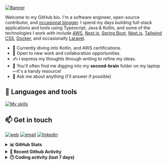 [![Banner](https://raw.githubusercontent.com/wilfriedago/wilfriedago/main/assets/1.png)][website]

Welcome to my GitHub bio. I'm a software engineer, open-source contributor, and [occasional blogger][blog]. I spend my days building full-stack applications and tools using Typescript, Java & Kotlin, and some of the technologies I work with include [AWS](https://aws.amazon.com/fr/), [Next.js](https://nextjs.org/), [Spring Boot](https://spring.io/projects/spring-boot), [Nest.js](https://nestjs.com/), [Tailwind CSS](https://github.com/tailwindlabs/tailwindcss), [Docker](https://www.docker.com/), and occasionally [Laravel](https://laravel.com/).

- 🔭 Currently diving into Kotlin, and AWS certifications.
- 👯 Open to new work and collaboration opportunities.
- ✍️ I express my thoughts through writing to refine my ideas.
- 🧠 You'll often find me digging into my **second-brain** folder on my laptop—it's a handy resource!
- 💬 Ask me about anything (I'll answer if possible)

## 🎨 Languages and tools

[![My skills](https://skillicons.dev/icons?i=typescript,js,nodejs,nest,java,kotlin,spring,python,fastapi,django,aws,docker,vscode,idea,tailwind&perline=15)](https://wilfriedago.dev/about#skills)

## 📫 Get in touch
[![web](https://img.shields.io/badge/WEBSITE-12100E?logo=google-earth&color=282A36)][website]
[![email](https://img.shields.io/badge/MAIL-12100E?logo=mailgun&color=282A36)][mail]
[![linkedin](https://img.shields.io/badge/LINKEDIN-12100E?logo=linkedin&color=282A36)][linkedin]


<details>
  <summary><b>📊 GitHub Stats</b></summary>
	<br/>
	<p align="left">
		<img width="49.5%" src="https://github-readme-stats.vercel.app/api?username=wilfriedago&show_icons=true&count_private=true&title_color=10b981&icon_color=10b981&theme=react&hide_border=true" />
		<img width="49.5%" src="https://streak-stats.demolab.com/?user=wilfriedago&hide_border=true&theme=react&ring=10b981&fire=fff&currStreakNum=fff&sideLabels=10b981&currStreakLabel=10b981&sideNums=fff" />
	</p>
</details>

<details>
  <summary><b>📅 Recent Github Activity</b></summary>
	<br>

<!--RECENT_ACTIVITY:last_update-->
Last Updated: Thursday, February 27th, 2025, 4:18:02 AM
<!--RECENT_ACTIVITY:last_update_end-->

<!--RECENT_ACTIVITY:start-->
1. ⭐ Starred [openstatusHQ/openstatus](https://github.com/openstatusHQ/openstatus)<br>
2. ⭐ Starred [cloudposse/terraform-aws-ssm-parameter-store](https://github.com/cloudposse/terraform-aws-ssm-parameter-store)<br>
3. ⭐ Starred [scrapy/scrapy](https://github.com/scrapy/scrapy)<br>
4. ⭐ Starred [cloudposse/terraform-aws-rds-cluster](https://github.com/cloudposse/terraform-aws-rds-cluster)<br>
5. ⭐ Starred [cloudposse/terraform-aws-budgets](https://github.com/cloudposse/terraform-aws-budgets)<br>
<!--RECENT_ACTIVITY:end-->
</details>

<details>
  <summary><b>🕐 Coding activity (last 7 days)</b></summary>
	<br>

<!--START_SECTION:waka-->

```python
Total Time: 16 hrs 38 mins

Java         7 hrs 47 mins   ███████████▒░░░░░░░░░░░░░   44.74 %
TypeScript   2 hrs 20 mins   ███▒░░░░░░░░░░░░░░░░░░░░░   13.41 %
JavaScript   55 mins         █▒░░░░░░░░░░░░░░░░░░░░░░░   05.34 %
Other        46 mins         █░░░░░░░░░░░░░░░░░░░░░░░░   04.47 %
```

<!--END_SECTION:waka-->
</details>

[website]: https://wilfriedago.dev
[linkedin]: https://linkedin.com/in/wilfriedago
[blog]: https://wilfriedago.dev/blog
[mail]: mailto:me@wilfriedago.dev
